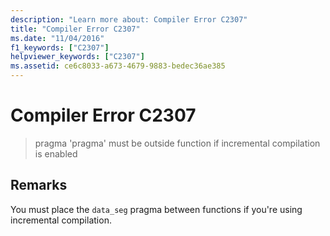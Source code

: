 ```yaml
---
description: "Learn more about: Compiler Error C2307"
title: "Compiler Error C2307"
ms.date: "11/04/2016"
f1_keywords: ["C2307"]
helpviewer_keywords: ["C2307"]
ms.assetid: ce6c8033-a673-4679-9883-bedec36ae385
---
```

# Compiler Error C2307

> pragma 'pragma' must be outside function if incremental compilation is enabled

## Remarks

You must place the `data_seg` pragma between functions if you're using incremental compilation.
